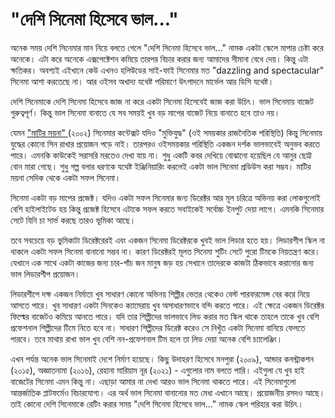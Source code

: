  # "দেশি সিনেমা হিসেবে ভাল..."

অনেক সময় দেশি সিনেমার মান নিয়ে বলতে গেলে "দেশি সিনেমা হিসেবে ভাল..." নামক একটা স্কেলে মাপার চেষ্টা করে অনেকে। এটা করে অনেকে এক্সপেক্টেশন কমিয়ে তারপর বিচার করার জন্য আমাদের সীমানা বেধে দেয়। কিন্তু এটা ক্ষতিকর। অবশ্যই এইখানে কেউ এখনও হলিউডের সাই-ফাই সিনেমার মত "dazzling and spectacular" সিনেমা আশা করতেছে না। আর ওইসব অখাদ্য যথেষ্ট পরিমাণে উৎপাদনে মার্ভেল আর ডিসি যথেষ্ট।

দেশি সিনেমাকে দেশি সিনেমা হিসেবে জাজ না করে একটা সিনেমা হিসেবেই জাজ করা উচিৎ। ভাল সিনেমায় বাজেট গুরুত্বপূর্ণ। কিন্তু ভাল সিনেমা বানাতে যে সব সময়ই খুব বড় মাপের বাজেট নিয়ে বানাতে হবে তাও নয়। 

যেমন ["মাটির ময়না" ](https://www.imdb.com/title/tt0319836/) (২০০২) সিনেমার কন্টেক্সট যদিও "মুক্তিযুদ্ধ" (ওই সময়কার রাজনৈতিক পরিস্থিতি) কিন্তু সিনেমায় যুদ্ধের কোনো সিন রাখার প্রয়োজন পড়ে নাই। তারপরও ওইসময়কার পরিস্থিতি একজন দর্শক ভালভাবেই অনুভব করতে পারে। এমনকি কাউকেই সরাসরি মরতেও দেখা যায় না। শুধু একটি কবর দেখিয়ে বোঝানো হয়েছিল যে আনুর ছোট্ট বোন মারা গেছে। শুধু গল্প বলার ধরণকে যথেষ্ট ইঞ্জিনিয়ারিং করলেই একটা ভাল সিনেমা প্রডিউস করা সম্ভব। মাটির ময়না সেদিক থেকে একটা সফল সিনেমা। 

সিনেমা একটা বড় মাপের প্রজেক্ট। যদিও একটা সফল সিনেমার জন্য ডিরেক্টর আর মূল চরিত্রে অভিনয় করা লোকগুলোই বেশি হাইলাইটেড হয় কিন্তু প্রজেক্ট হিসেবে এটাকে সফল করতে সবাইকেই সর্বোচ্চ ইনপুট দেয়া লাগে। এমনকি সিনেমার সেটে যিনি চা সার্ভ করছে তারও ভূমিকা আছে। 

তবে সবচেয়ে বড় ভুমিকাটা ডিরেক্টরেরই এবং একজন সিনেমা ডিরেক্টরকে খুবই ভাল লিডার হতে হয়। লিডারশীপ স্কিল না থাকলে একটা সফল সিনেমা বানানো সম্ভব না। কারণ ডিরেক্টরই মূলত সিনেমা শুটিং সেটে পুরো টিমকে নিয়তন্ত্রণ করে। যেখানে এক সাথে একটা কাজের জন্য চার-পাঁচ জন মানুষ জড় হয় সেখানে তাদেরকে কাজটা ঠিকভাবে করানোর জন্য ভাল লিডারশীপ প্রয়োজন।

লিডারশীপে দক্ষ একজন নির্মাতা খুব সাধারণ কোনো অভিনয় শিল্পীর ভেতর থেকেও বেস্ট পারফরমেন্স বের করে নিয়ে আসতে পারে। খুব সাধারণ একটা সিনকেও ক্যামেরায় খুব অসাধারণভাবে বন্দি করতে পারে। এই ক্ষেত্রে একজন ডিরেক্টর ফিল্মের বাজেটও কমিয়ে আনতে পারে। যদি তার শিল্পীদের ভালভাবে লিড করার মত স্কিল থাকে তাহলে তাকে খুব বেশি প্রফেশনাল শিল্পীদের টিমে নিতে হবে না। সাধারণ শিল্পীদের ডিরেক্ট করেও সে নিখুঁত একটা সিনেমা বানিয়ে ফেলতে পারবে। তবে মাথায় রাখা ভাল খুব বেশি নন-প্রফেশনাল টিম হলে তা লিড দেয়া অনেক বেশি চ্যালেঞ্জিং।  

এখন পর্যন্ত অনেক ভাল সিনেমাই দেশে নির্মাণ হয়েছে। কিছু উদাহরণ হিসেবে মনপুরা (২০০৯), আন্ডার কনস্ট্রাকশন (২০১৫), অজ্ঞাতনামা (২০১৬), রেহানা মারিয়াম নূর (২০২১) - এগুলোর নাম বলতে পারি। এইগুলা যে খুব হাই বাজেটের সিনেমা এমন কিন্তু না। এছাড়া আমার না দেখা আরও ভাল সিনেমা থাকতে পারে। এই সিনেমাগুলো আন্তর্জাতিক প্লাটফর্মেও বিচারযোগ্য। এর অর্থ ভাল সিনেমা বানানোর মত মেধা এখানে আছে। প্রয়োজনীয় রসদও আছে। তাই কোনো দেশি সিনেমাকে রেটিং করার সময়  "দেশি সিনেমা হিসেবে ভাল..." নামক স্কেল পরিহার করা উচিৎ। 


<!-- [bangla, cinema] -->